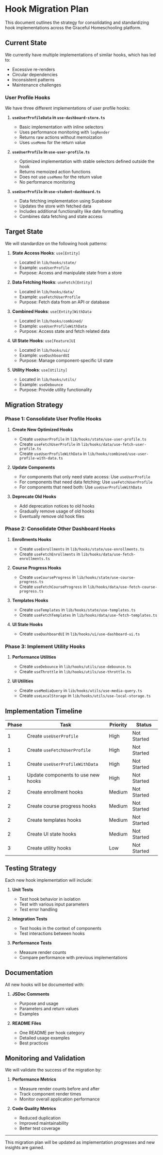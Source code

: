 # Hook Migration Plan

This document outlines the strategy for consolidating and standardizing hook implementations across the Graceful Homeschooling platform.

## Current State

We currently have multiple implementations of similar hooks, which has led to:
- Excessive re-renders
- Circular dependencies
- Inconsistent patterns
- Maintenance challenges

### User Profile Hooks

We have three different implementations of user profile hooks:

1. **`useUserProfileData` in `use-dashboard-store.ts`**
   - Basic implementation with inline selectors
   - Uses performance monitoring with `logRender`
   - Returns raw actions without memoization
   - Uses `useMemo` for the return value

2. **`useUserProfile` in `use-user-profile.ts`**
   - Optimized implementation with stable selectors defined outside the hook
   - Returns memoized action functions
   - Does not use `useMemo` for the return value
   - No performance monitoring

3. **`useUserProfile` in `use-student-dashboard.ts`**
   - Data fetching implementation using Supabase
   - Updates the store with fetched data
   - Includes additional functionality like date formatting
   - Combines data fetching and state access

## Target State

We will standardize on the following hook patterns:

1. **State Access Hooks**: `use[Entity]`
   - Located in `lib/hooks/state/`
   - Example: `useUserProfile`
   - Purpose: Access and manipulate state from a store

2. **Data Fetching Hooks**: `useFetch[Entity]`
   - Located in `lib/hooks/data/`
   - Example: `useFetchUserProfile`
   - Purpose: Fetch data from an API or database

3. **Combined Hooks**: `use[Entity]WithData`
   - Located in `lib/hooks/combined/`
   - Example: `useUserProfileWithData`
   - Purpose: Access state and fetch related data

4. **UI State Hooks**: `use[Feature]UI`
   - Located in `lib/hooks/ui/`
   - Example: `useDashboardUI`
   - Purpose: Manage component-specific UI state

5. **Utility Hooks**: `use[Utility]`
   - Located in `lib/hooks/utils/`
   - Example: `useDebounce`
   - Purpose: Provide utility functionality

## Migration Strategy

### Phase 1: Consolidate User Profile Hooks

1. **Create New Optimized Hooks**
   - Create `useUserProfile` in `lib/hooks/state/use-user-profile.ts`
   - Create `useFetchUserProfile` in `lib/hooks/data/use-fetch-user-profile.ts`
   - Create `useUserProfileWithData` in `lib/hooks/combined/use-user-profile-with-data.ts`

2. **Update Components**
   - For components that only need state access: Use `useUserProfile`
   - For components that need data fetching: Use `useFetchUserProfile`
   - For components that need both: Use `useUserProfileWithData`

3. **Deprecate Old Hooks**
   - Add deprecation notices to old hooks
   - Gradually remove usage of old hooks
   - Eventually remove old hook files

### Phase 2: Consolidate Other Dashboard Hooks

1. **Enrollments Hooks**
   - Create `useEnrollments` in `lib/hooks/state/use-enrollments.ts`
   - Create `useFetchEnrollments` in `lib/hooks/data/use-fetch-enrollments.ts`

2. **Course Progress Hooks**
   - Create `useCourseProgress` in `lib/hooks/state/use-course-progress.ts`
   - Create `useFetchCourseProgress` in `lib/hooks/data/use-fetch-course-progress.ts`

3. **Templates Hooks**
   - Create `useTemplates` in `lib/hooks/state/use-templates.ts`
   - Create `useFetchTemplates` in `lib/hooks/data/use-fetch-templates.ts`

4. **UI State Hooks**
   - Create `useDashboardUI` in `lib/hooks/ui/use-dashboard-ui.ts`

### Phase 3: Implement Utility Hooks

1. **Performance Utilities**
   - Create `useDebounce` in `lib/hooks/utils/use-debounce.ts`
   - Create `useThrottle` in `lib/hooks/utils/use-throttle.ts`

2. **UI Utilities**
   - Create `useMediaQuery` in `lib/hooks/utils/use-media-query.ts`
   - Create `useLocalStorage` in `lib/hooks/utils/use-local-storage.ts`

## Implementation Timeline

| Phase | Task | Priority | Status |
|-------|------|----------|--------|
| 1 | Create `useUserProfile` | High | Not Started |
| 1 | Create `useFetchUserProfile` | High | Not Started |
| 1 | Create `useUserProfileWithData` | High | Not Started |
| 1 | Update components to use new hooks | High | Not Started |
| 2 | Create enrollment hooks | Medium | Not Started |
| 2 | Create course progress hooks | Medium | Not Started |
| 2 | Create templates hooks | Medium | Not Started |
| 2 | Create UI state hooks | Medium | Not Started |
| 3 | Create utility hooks | Low | Not Started |

## Testing Strategy

Each new hook implementation will include:

1. **Unit Tests**
   - Test hook behavior in isolation
   - Test with various input parameters
   - Test error handling

2. **Integration Tests**
   - Test hooks in the context of components
   - Test interactions between hooks

3. **Performance Tests**
   - Measure render counts
   - Compare performance with previous implementations

## Documentation

All new hooks will be documented with:

1. **JSDoc Comments**
   - Purpose and usage
   - Parameters and return values
   - Examples

2. **README Files**
   - One README per hook category
   - Detailed usage examples
   - Best practices

## Monitoring and Validation

We will validate the success of the migration by:

1. **Performance Metrics**
   - Measure render counts before and after
   - Track component render times
   - Monitor overall application performance

2. **Code Quality Metrics**
   - Reduced duplication
   - Improved maintainability
   - Better test coverage

---

This migration plan will be updated as implementation progresses and new insights are gained.
